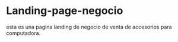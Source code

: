 # Landing-page-negocio
esta es una pagina landing de negocio de venta de accesorios para computadora.

